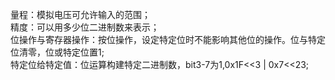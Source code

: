 量程：模拟电压可允许输入的范围；  
精度：可以用多少位二进制数来表示；  
位操作与寄存器操作：按位操作，设定特定位时不能影响其他位的操作。位与特定位清零，位或特定位置1;  
特定位给特定值：位运算构建特定二进制数，bit3-7为1,0x1F<<3 | 0x7<<23;  

